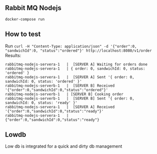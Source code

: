 ## Rabbit MQ Nodejs 
`docker-compose run`

## How to test
Run `curl -H "Content-Type: application/json" -d '{"order":0, "sandwichId":0, "status":"ordered"}' http://localhost:8080/v1/order`
Results:
```
rabbitmq-nodejs-servera-1   |  [SERVER A] Waiting for orders done
rabbitmq-nodejs-servera-1   | { order: 0, sandwichId: 0, status: 'ordered' }
rabbitmq-nodejs-servera-1   |  [SERVER A] Sent '{ order: 0, sandwichId: 0, status: 'ordered' }'
rabbitmq-nodejs-serverb-1   |  [SERVER B] Received '{"order":0,"sandwichId":0,"status":"ordered"}'
rabbitmq-nodejs-serverb-1   | [SERVER B] Cooking order
rabbitmq-nodejs-serverb-1   |  [SERVER B] Sent '{ order: 0, sandwichId: 0, status: 'ready' }'
rabbitmq-nodejs-servera-1   |  [SERVER A] Received '{"order":0,"sandwichId":0,"status":"ready"}'
rabbitmq-nodejs-servera-1   | {"order":0,"sandwichId":0,"status":"ready"}
```

## Lowdb
Low db is integrated for a quick and dirty db management

